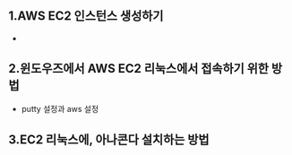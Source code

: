 ## 1.AWS EC2 인스턴스 생성하기
- 
## 2.윈도우즈에서 AWS EC2 리눅스에서 접속하기 위한 방법
  - putty 설정과 aws 설정
## 3.EC2 리눅스에, 아나콘다 설치하는 방법

